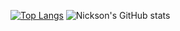 [![Top Langs](https://github-readme-stats.vercel.app/api/top-langs/?username=N1ks0n08&theme=react&layout=donut)](https://github.com/N1ks0n08/github-readme-stats)
![Nickson's GitHub stats](https://github-readme-stats.vercel.app/api?username=N1ks0n08&theme=react&show_icons=true)
<!--
**N1ks0n08/N1ks0n08** is a ✨ _special_ ✨ repository because its `README.md` (this file) appears on your GitHub profile.

Here are some ideas to get you started:

- 🔭 I’m currently working on ...
- 🌱 I’m currently learning ...
- 👯 I’m looking to collaborate on ...
- 🤔 I’m looking for help with ...
- 💬 Ask me about ...
- 📫 How to reach me: ...
- 😄 Pronouns: ...
- ⚡ Fun fact: ...
-->

